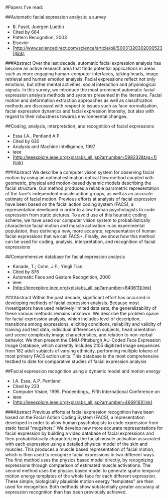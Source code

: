 #Papers I've read:

##Automatic facial expression analysis: a survey

* B. Fasel, Juergen Luettin
* Cited by 664
* Pattern Recognition, 2003
* Elsevier
* [http://www.sciencedirect.com/science/article/pii/S0031320302000523](link)

###Abstract
Over the last decade, automatic facial expression analysis has become an active research area that finds potential applications in areas such as more engaging human–computer interfaces, talking heads, image retrieval and human emotion analysis. Facial expressions reflect not only emotions, but other mental activities, social interaction and physiological signals. In this survey, we introduce the most prominent automatic facial expression analysis methods and systems presented in the literature. Facial motion and deformation extraction approaches as well as classification methods are discussed with respect to issues such as face normalization, facial expression dynamics and facial expression intensity, but also with regard to their robustness towards environmental changes.

##Coding, analysis, interpretation, and recognition of facial expressions

* Essa I.A., Pentland A.P.
* Cited by 630
* Analysis and Machine Intelligence, 1997
* ieee
* [http://ieeexplore.ieee.org/xpls/abs_all.jsp?arnumber=598232&tag=1](link)

###Abstract
We describe a computer vision system for observing facial motion by using an optimal estimation optical flow method coupled with geometric, physical and motion-based dynamic models describing the facial structure. Our method produces a reliable parametric representation of the face's independent muscle action groups, as well as an accurate estimate of facial motion. Previous efforts at analysis of facial expression have been based on the facial action coding system (FACS), a representation developed in order to allow human psychologists to code expression from static pictures. To avoid use of this heuristic coding scheme, we have used our computer vision system to probabilistically characterize facial motion and muscle activation in an experimental population, thus deriving a new, more accurate, representation of human facial expressions that we call FACS+. Finally, we show how this method can be used for coding, analysis, interpretation, and recognition of facial expressions

##Comprehensive database for facial expression analysis

* Kanade, T.;   Cohn, J.F.;   Yingli Tian;   
* Cited by 876
* Automatic Face and Gesture Recognition, 2000
* ieee
* [http://ieeexplore.ieee.org/xpls/abs_all.jsp?arnumber=840611](link)

###Abstract
Within the past decade, significant effort has occurred in developing methods of facial expression analysis. Because most investigators have used relatively limited data sets, the generalizability of these various methods remains unknown. We describe the problem space for facial expression analysis, which includes level of description, transitions among expressions, eliciting conditions, reliability and validity of training and test data, individual differences in subjects, head orientation and scene complexity image characteristics, and relation to non-verbal behavior. We then present the CMU-Pittsburgh AU-Coded Face Expression Image Database, which currently includes 2105 digitized image sequences from 182 adult subjects of varying ethnicity, performing multiple tokens of most primary FACS action units. This database is the most comprehensive testbed to date for comparative studies of facial expression analysis

##Facial expression recognition using a dynamic model and motion energy

* I.A. Essa, A.P. Pentland
* Cited by 233
* Computer Vision, 1995. Proceedings., Fifth International Conference on
* ieee
* [http://ieeexplore.ieee.org/xpls/abs_all.jsp?arnumber=466916](link)

###Abstract
Previous efforts at facial expression recognition have been based on the Facial Action Coding System (FACS), a representation developed in order to allow human psychologists to code expression from static facial "mugshots." We develop new more accurate representations for facial expression by building a video database of facial expressions and then probabilistically characterizing the facial muscle activation associated with each expression using a detailed physical model of the skin and muscles. This produces a muscle based representation of facial motion, which is then used to recognize facial expressions in two different ways. The first method uses the physics based model directly, by recognizing expressions through comparison of estimated muscle activations. The second method uses the physics based model to generate spatio temporal motion energy templates of the whole face for each different expression. These simple, biologically plausible motion energy "templates" are then used for recognition. Both methods show substantially greater accuracy at expression recognition than has been previously achieved.

